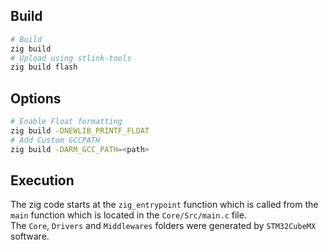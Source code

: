 ## Build

```bash
# Build
zig build
# Upload using stlink-tools
zig build flash
```

## Options

```bash
# Enable Float formatting
zig build -DNEWLIB_PRINTF_FLOAT
# Add Custom GCCPATH
zig build -DARM_GCC_PATH=<path>
```

## Execution

The zig code starts at the `zig_entrypoint` function which is called from the `main` function which is located in the `Core/Src/main.c` file.  
The `Core`, `Drivers` and `Middlewares` folders were generated by `STM32CubeMX` software.